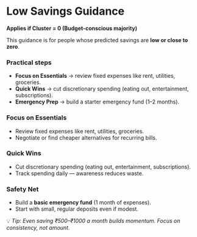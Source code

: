 # Low Savings Guidance  
**Applies if Cluster = 0 (Budget-conscious majority)**  

This guidance is for people whose predicted savings are **low or close to zero**.  

### Practical steps  
- **Focus on Essentials** → review fixed expenses like rent, utilities, groceries.  
- **Quick Wins** → cut discretionary spending (eating out, entertainment, subscriptions).  
- **Emergency Prep** → build a starter emergency fund (1–2 months).  

### Focus on Essentials  
- Review fixed expenses like rent, utilities, groceries.  
- Negotiate or find cheaper alternatives for recurring bills.  

### Quick Wins  
- Cut discretionary spending (eating out, entertainment, subscriptions).  
- Track spending daily — awareness reduces waste.  

### Safety Net  
- Build a **basic emergency fund** (1 month of expenses).  
- Start with small, regular deposits even if modest.  

💡 *Tip: Even saving ₹500–₹1000 a month builds momentum. Focus on consistency, not amount.*  